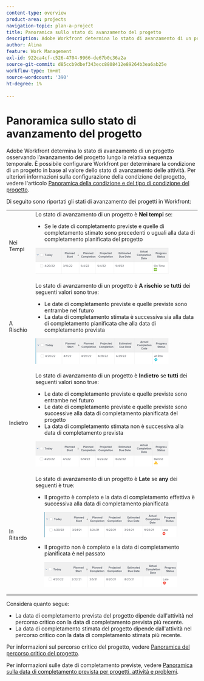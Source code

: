 ```yaml
---
content-type: overview
product-area: projects
navigation-topic: plan-a-project
title: Panoramica sullo stato di avanzamento del progetto
description: Adobe Workfront determina lo stato di avanzamento di un progetto osservando l’avanzamento del progetto lungo la relativa sequenza temporale. È possibile configurare Workfront per determinare la condizione di un progetto in base al valore dello stato di avanzamento delle attività. Ulteriori informazioni sullo stato di avanzamento del progetto in questo articolo .
author: Alina
feature: Work Management
exl-id: 922ca4cf-c526-4704-9966-de67b0c36a2a
source-git-commit: d85ccb9dbef343ecc8808412e89264b3ea6ab25e
workflow-type: tm+mt
source-wordcount: '390'
ht-degree: 1%

---
```


# Panoramica sullo stato di avanzamento del progetto

<!--Audited: 12/2023-->

Adobe Workfront determina lo stato di avanzamento di un progetto osservando l’avanzamento del progetto lungo la relativa sequenza temporale. È possibile configurare Workfront per determinare la condizione di un progetto in base al valore dello stato di avanzamento delle attività. Per ulteriori informazioni sulla configurazione della condizione del progetto, vedere l&#39;articolo [Panoramica della condizione e del tipo di condizione del progetto](../../../manage-work/projects/manage-projects/project-condition-and-condition-type.md).

Di seguito sono riportati gli stati di avanzamento dei progetti in Workfront:

<table style="table-layout:auto"> 
 <col> 
 <col> 
 <tbody> 
  <tr> 
   <td>Nei Tempi</td> 
   <td> Lo stato di avanzamento di un progetto è <strong>Nei tempi</strong> se:<ul><li>Se le date di completamento previste e quelle di completamento stimato sono precedenti o uguali alla data di completamento pianificata del progetto</li></ul> <p> <img src="assets/project-on-time-progress-status-350x69.png" style="width: 350;height: 69;"> </p> </td> 
  </tr> 
  <tr> 
   <td>A Rischio</td> 
   <td> Lo stato di avanzamento di un progetto è <strong>A rischio</strong> se <strong>tutti</strong> dei seguenti valori sono true:<ul><li>Le date di completamento previste e quelle previste sono entrambe nel futuro</li><li> La data di completamento stimata è successiva sia alla data di completamento pianificata che alla data di completamento prevista </li></ul><p> <img src="assets/project-at-risk-progress-status-350x67.png" style="width: 350;height: 67;"> </p> </td> 
  </tr> 
  <tr> 
   <td>Indietro</td> 
   <td> Lo stato di avanzamento di un progetto è <strong>Indietro</strong> se <strong>tutti</strong> dei seguenti valori sono true:<ul><li>Le date di completamento previste e quelle previste sono entrambe nel futuro</li><li> Le date di completamento previste e quelle previste sono successive alla data di completamento pianificata del progetto</li><li> La data di completamento stimata non è successiva alla data di completamento prevista</li></ul> <p> <img src="assets/project-behind-progress-status-350x67.png" style="width: 350;height: 67;"> </p> </td> 
  </tr> 
  <tr> 
   <td>In Ritardo</td> 
   <td> 
     Lo stato di avanzamento di un progetto è <strong>Late</strong> se <strong>any</strong> dei seguenti è true:<ul><li>Il progetto è completo e la data di completamento effettiva è successiva alla data di completamento pianificata <p> <img src="assets/project-late-progress-status-350x66.png" style="width: 350;height: 66;"> </p> </li> 
     <li> <p>Il progetto non è completo e la data di completamento pianificata è nel passato <p> <img src="assets/project-late-progress-status-incomplete-status-350x66.png" style="width: 350;height: 66;"> </p> </li> 
    </ul> </td> 
  </tr> 
 </tbody> 
</table>

Considera quanto segue:

* La data di completamento prevista del progetto dipende dall&#39;attività nel percorso critico con la data di completamento prevista più recente.
* La data di completamento stimata del progetto dipende dall&#39;attività nel percorso critico con la data di completamento stimata più recente.

Per informazioni sul percorso critico del progetto, vedere [Panoramica del percorso critico del progetto](../../../manage-work/tasks/manage-tasks/critical-path.md).

Per informazioni sulle date di completamento previste, vedere [Panoramica sulla data di completamento prevista per progetti, attività e problemi](../../../manage-work/projects/planning-a-project/project-projected-completion-date.md).
